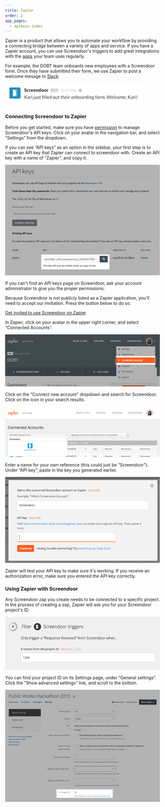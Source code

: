 ```yaml
---
title: Zapier
order: 2
app_pages:
  - apikeys-index
---
```


Zapier is a product that allows you to automate your workflow by providing a connecting bridge between a variety of apps and service. If you have a Zapier account, you can use Screendoor's triggers to add great integrations with the [apps](https://zapier.com/zapbook/) your team uses regularly.

For example, the DOBT team onboards new employees with a Screendoor form. Once they have submitted their form, we use Zapier to post a welcome mesage to [Slack](http://www.slack.com):

![Welcome message via Zapier.](../images/zapier_1.png)

### Connecting Screendoor to Zapier

Before you get started, make sure you have [permission](/articles/your_account/accounts/managing_users.html#managing-user-permissions) to manage Screendoor's API keys. Click on your avatar in the navigation bar, and select &ldquo;Settings&rdquo; from the dropdown.

If you can see &ldquo;API keys&rdquo; as an option in the sidebar, your first step is to create an API key that Zapier can connect to screendoor with. Create an API key with a name of &ldquo;Zapier&rdquo;, and copy it.

![Creating an API key for Zapier.](../images/zapier_2.png)

If you can't find an API keys page on Screendoor, ask your account administrator to give you the proper permissions.

Because Screendoor is not publicly listed as a Zapier application, you'll need to accept our invitation. Press the button below to do so.

<a class="button info" href="https://zapier.com/developer/invite/11164/f7c39187582faf14fb803d66cc8500b7/">Get invited to use Screendoor on Zapier</a>

In Zapier, click on your avatar in the upper right corner, and select &ldquo;Connected Accounts&rdquo;.

![Connecting your Zapier account.](../images/zapier_3.png)

Click on the &ldquo;Connect new account&rdquo; dropdown and search for Screendoor. Click on the icon in your search results.

![Adding Screendoor to Zapier.](../images/zapier_4.png)

Enter a name for your own reference (this could just be &ldquo;Screendoor&rdquo;). Under &ldquo;API key&rdquo;, paste in the key you generated earlier.

![Adding a name and API key.](../images/zapier_5.png)

Zapier will test your API key to make sure it's working. If you receive an authorization error, make sure you entered the API key correctly.


### Using Zapier with Screendoor

Any Screendoor zap you create needs to be connected to a specific project. In the process of creating a zap, Zapier will ask you for your Screendoor project's ID.

![Zapier asking for a Screendoor project ID.](../images/zapier_6.png)

You can find your project ID on its Settings page, under &ldquo;General settings&rdquo;. Click the &ldquo;Show advanced settings&rdquo; link, and scroll to the bottom.

![Finding a project ID in Screendoor.](../images/zapier_7.png)
